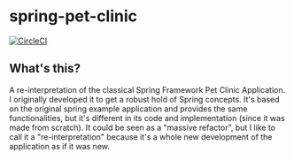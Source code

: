 # spring-pet-clinic

[![CircleCI](https://circleci.com/gh/FedericoBonel/spring-pet-clinic/tree/main.svg?style=svg&circle-token=e9edfc4051a68481eb2aef3b5f4188f3b436d4e0)](https://circleci.com/gh/FedericoBonel/spring-pet-clinic/tree/main)

## What's this?

A re-interpretation of the classical Spring Framework Pet Clinic Application. I originally developed it to get a robust hold of Spring concepts. 
It's based on the original spring example application and provides the same functionalities, but it's different in its code and implementation (since it was made from scratch). 
It could be seen as a "massive refactor", but I like to call it a "re-interpretation" because it's a whole new development of the application as if it was new.
